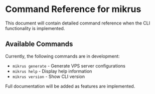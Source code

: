 # Command Reference for mikrus

This document will contain detailed command reference when the CLI functionality is implemented.

## Available Commands

Currently, the following commands are in development:

- `mikrus generate` - Generate VPS server configurations
- `mikrus help` - Display help information
- `mikrus version` - Show CLI version

Full documentation will be added as features are implemented.
